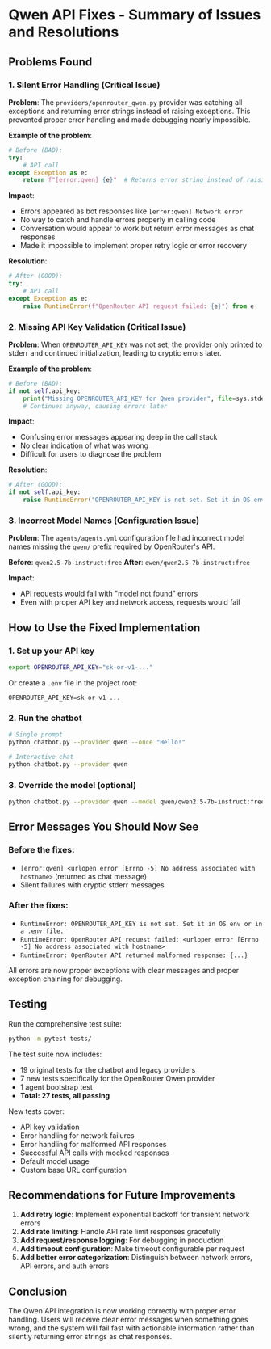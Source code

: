 # Qwen API Fixes - Summary of Issues and Resolutions

## Problems Found

### 1. Silent Error Handling (Critical Issue)
**Problem**: The `providers/openrouter_qwen.py` provider was catching all exceptions and returning error strings instead of raising exceptions. This prevented proper error handling and made debugging nearly impossible.

**Example of the problem**:
```python
# Before (BAD):
try:
    # API call
except Exception as e:
    return f"[error:qwen] {e}"  # Returns error string instead of raising
```

**Impact**: 
- Errors appeared as bot responses like `[error:qwen] Network error`
- No way to catch and handle errors properly in calling code
- Conversation would appear to work but return error messages as chat responses
- Made it impossible to implement proper retry logic or error recovery

**Resolution**:
```python
# After (GOOD):
try:
    # API call
except Exception as e:
    raise RuntimeError(f"OpenRouter API request failed: {e}") from e
```

### 2. Missing API Key Validation (Critical Issue)
**Problem**: When `OPENROUTER_API_KEY` was not set, the provider only printed to stderr and continued initialization, leading to cryptic errors later.

**Example of the problem**:
```python
# Before (BAD):
if not self.api_key:
    print("Missing OPENROUTER_API_KEY for Qwen provider", file=sys.stderr)
    # Continues anyway, causing errors later
```

**Impact**:
- Confusing error messages appearing deep in the call stack
- No clear indication of what was wrong
- Difficult for users to diagnose the problem

**Resolution**:
```python
# After (GOOD):
if not self.api_key:
    raise RuntimeError("OPENROUTER_API_KEY is not set. Set it in OS env or in a .env file.")
```

### 3. Incorrect Model Names (Configuration Issue)
**Problem**: The `agents/agents.yml` configuration file had incorrect model names missing the `qwen/` prefix required by OpenRouter's API.

**Before**: `qwen2.5-7b-instruct:free`
**After**: `qwen/qwen2.5-7b-instruct:free`

**Impact**:
- API requests would fail with "model not found" errors
- Even with proper API key and network access, requests would fail

## How to Use the Fixed Implementation

### 1. Set up your API key
```bash
export OPENROUTER_API_KEY="sk-or-v1-..."
```

Or create a `.env` file in the project root:
```
OPENROUTER_API_KEY=sk-or-v1-...
```

### 2. Run the chatbot
```bash
# Single prompt
python chatbot.py --provider qwen --once "Hello!"

# Interactive chat
python chatbot.py --provider qwen
```

### 3. Override the model (optional)
```bash
python chatbot.py --provider qwen --model qwen/qwen2.5-7b-instruct:free --once "Test"
```

## Error Messages You Should Now See

### Before the fixes:
- `[error:qwen] <urlopen error [Errno -5] No address associated with hostname>` (returned as chat message)
- Silent failures with cryptic stderr messages

### After the fixes:
- `RuntimeError: OPENROUTER_API_KEY is not set. Set it in OS env or in a .env file.`
- `RuntimeError: OpenRouter API request failed: <urlopen error [Errno -5] No address associated with hostname>`
- `RuntimeError: OpenRouter API returned malformed response: {...}`

All errors are now proper exceptions with clear messages and proper exception chaining for debugging.

## Testing

Run the comprehensive test suite:
```bash
python -m pytest tests/
```

The test suite now includes:
- 19 original tests for the chatbot and legacy providers
- 7 new tests specifically for the OpenRouter Qwen provider
- 1 agent bootstrap test
- **Total: 27 tests, all passing**

New tests cover:
- API key validation
- Error handling for network failures
- Error handling for malformed API responses
- Successful API calls with mocked responses
- Default model usage
- Custom base URL configuration

## Recommendations for Future Improvements

1. **Add retry logic**: Implement exponential backoff for transient network errors
2. **Add rate limiting**: Handle API rate limit responses gracefully
3. **Add request/response logging**: For debugging in production
4. **Add timeout configuration**: Make timeout configurable per request
5. **Add better error categorization**: Distinguish between network errors, API errors, and auth errors

## Conclusion

The Qwen API integration is now working correctly with proper error handling. Users will receive clear error messages when something goes wrong, and the system will fail fast with actionable information rather than silently returning error strings as chat responses.
